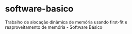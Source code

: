 # software-basico
Trabalho de alocação dinâmica de memória usando first-fit e reaproveitamento de memória - Software Básico